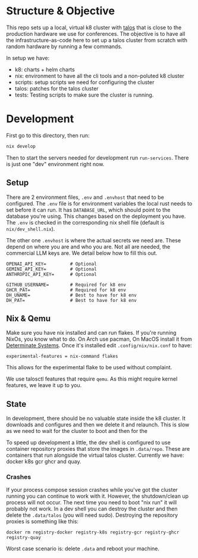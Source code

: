 
# Structure & Objective

This repo sets up a local, virtual k8 cluster with [talos](https://docs.siderolabs.com/talos/v1.11/overview/what-is-talos) that is close to the production hardware we use for conferences. The objective is to have all the infrastructure-as-code here to set up a talos cluster from scratch with random hardware by running a few commands.

In setup we have:

- k8: charts + helm charts
- nix: environment to have all the cli tools and a non-poluted k8 cluster
- scripts: setup scripts we need for configuring the cluster
- talos: patches for the talos cluster
- tests: Testing scripts to make sure the cluster is running.



# Development

First go to this directory, then run:
```sh
nix develop
```

Then to start the servers needed for development run `run-services`. There is just one "dev" environment right now. 

## Setup

There are 2 environment files, `.env` and `.envhost` that need to be configured. The `.env` file is for environment variables the local rust needs to set before it can run. It has `DATABASE_URL`, which should point to the database you're using. This changes based on the deployment you have. The `.env` is checked in the corresponding nix shell file (default is `nix/dev_shell.nix`).

The other one `.envhost` is where the actual secrets we need are. These depend on where you are and who you are. Not all are needed, the commercial LLM keys are. We detail below how to fill this out.

```shell
OPENAI_API_KEY=         # Optional
GEMINI_API_KEY=         # Optional
ANTHROPIC_API_KEY=      # Optional

GITHUB_USERNAME=        # Required for k8 env
GHCR_PAT=               # Required for k8 env
DH_UNAME=               # Best to have for k8 env
DH_PAT=                 # Best to have for k8 env
```

## Nix & Qemu

Make sure you have nix installed and can run flakes. If you're running NixOs, you know what to do. On Arch use pacman,
On MacOS install it from [Determinate Systems](https://docs.determinate.systems/). Once it's installed edit `.config/nix/nix.conf` to have:
```
experimental-features = nix-command flakes
```
This allows for the experimental flake to be used without complaint. 

We use talosctl features that require `qemu`. As this might require kernel features, we leave it up to you. 

## State

In development, there should be no valuable state inside the k8 cluster. It downloads and configures and then we delete it and relaunch. This is slow as we need to wait for the cluster to boot and then for the 

To speed up development a little, the dev shell is configured to use container repository proxies that store the images in `.data/repo`. These are containers that run alongside the virtual talos cluster. Currently we have: docker k8s gcr ghcr and quay. 

### Crashes

If your process compose session crashes while you've got the cluster running you can continue to work with it. However, the shutdown/clean up process will not occur. The next time you need to boot "nix run" it will probably not work. In a dev shell you can destroy the cluster and then delete the `.data/talos` (you will need sudo). Destroying the repository proxies is something like this:
```
docker rm registry-docker registry-k8s registry-gcr registry-ghcr registry-quay
```

Worst case scenario is: delete `.data` and reboot your machine. 